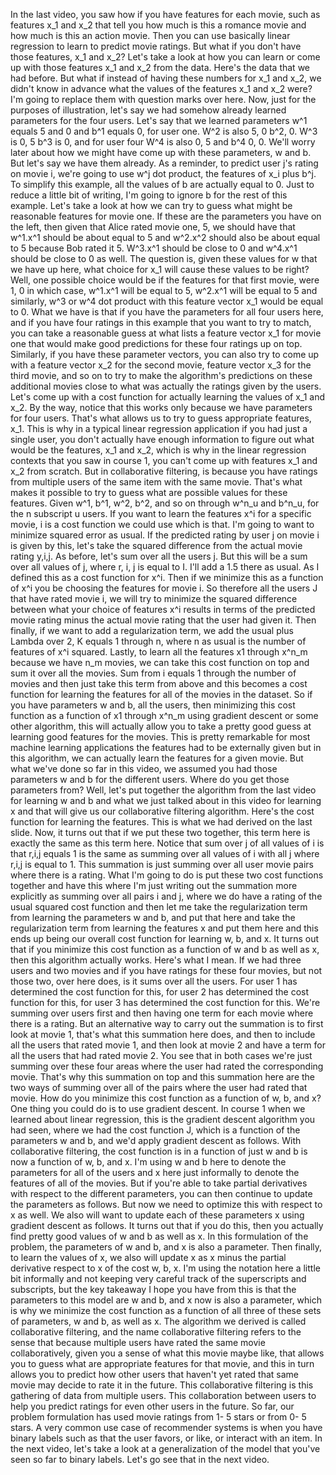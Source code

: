 In the last video, you saw how if you have features for each movie, such as features x_1 and x_2 that tell you how much is this a romance movie and how much is this an action movie. Then you can use basically linear regression to learn to predict movie ratings. But what if you don't have those features, x_1 and x_2? Let's take a look at how you can learn or come up with those features x_1 and x_2 from the data. Here's the data that we had before. But what if instead of having these numbers for x_1 and x_2, we didn't know in advance what the values of the features x_1 and x_2 were? I'm going to replace them with question marks over here. Now, just for the purposes of illustration, let's say we had somehow already learned parameters for the four users. Let's say that we learned parameters w^1 equals 5 and 0 and b^1 equals 0, for user one. W^2 is also 5, 0 b^2, 0. W^3 is 0, 5 b^3 is 0, and for user four W^4 is also 0, 5 and b^4 0, 0. We'll worry later about how we might have come up with these parameters, w and b. But let's say we have them already. As a reminder, to predict user j's rating on movie i, we're going to use w^j dot product, the features of x_i plus b^j. To simplify this example, all the values of b are actually equal to 0. Just to reduce a little bit of writing, I'm going to ignore b for the rest of this example. Let's take a look at how we can try to guess what might be reasonable features for movie one. If these are the parameters you have on the left, then given that Alice rated movie one, 5, we should have that w^1.x^1 should be about equal to 5 and w^2.x^2 should also be about equal to 5 because Bob rated it 5. W^3.x^1 should be close to 0 and w^4.x^1 should be close to 0 as well. The question is, given these values for w that we have up here, what choice for x_1 will cause these values to be right? Well, one possible choice would be if the features for that first movie, were 1, 0 in which case, w^1.x^1 will be equal to 5, w^2.x^1 will be equal to 5 and similarly, w^3 or w^4 dot product with this feature vector x_1 would be equal to 0. What we have is that if you have the parameters for all four users here, and if you have four ratings in this example that you want to try to match, you can take a reasonable guess at what lists a feature vector x_1 for movie one that would make good predictions for these four ratings up on top. Similarly, if you have these parameter vectors, you can also try to come up with a feature vector x_2 for the second movie, feature vector x_3 for the third movie, and so on to try to make the algorithm's predictions on these additional movies close to what was actually the ratings given by the users. Let's come up with a cost function for actually learning the values of x_1 and x_2. By the way, notice that this works only because we have parameters for four users. That's what allows us to try to guess appropriate features, x_1. This is why in a typical linear regression application if you had just a single user, you don't actually have enough information to figure out what would be the features, x_1 and x_2, which is why in the linear regression contexts that you saw in course 1, you can't come up with features x_1 and x_2 from scratch. But in collaborative filtering, is because you have ratings from multiple users of the same item with the same movie. That's what makes it possible to try to guess what are possible values for these features. Given w^1, b^1, w^2, b^2, and so on through w^n_u and b^n_u, for the n subscript u users. If you want to learn the features x^i for a specific movie, i is a cost function we could use which is that. I'm going to want to minimize squared error as usual. If the predicted rating by user j on movie i is given by this, let's take the squared difference from the actual movie rating y,i,j. As before, let's sum over all the users j. But this will be a sum over all values of j, where r, i, j is equal to I. I'll add a 1.5 there as usual. As I defined this as a cost function for x^i. Then if we minimize this as a function of x^i you be choosing the features for movie i. So therefore all the users J that have rated movie i, we will try to minimize the squared difference between what your choice of features x^i results in terms of the predicted movie rating minus the actual movie rating that the user had given it. Then finally, if we want to add a regularization term, we add the usual plus Lambda over 2, K equals 1 through n, where n as usual is the number of features of x^i squared. Lastly, to learn all the features x1 through x^n_m because we have n_m movies, we can take this cost function on top and sum it over all the movies. Sum from i equals 1 through the number of movies and then just take this term from above and this becomes a cost function for learning the features for all of the movies in the dataset. So if you have parameters w and b, all the users, then minimizing this cost function as a function of x1 through x^n_m using gradient descent or some other algorithm, this will actually allow you to take a pretty good guess at learning good features for the movies. This is pretty remarkable for most machine learning applications the features had to be externally given but in this algorithm, we can actually learn the features for a given movie. But what we've done so far in this video, we assumed you had those parameters w and b for the different users. Where do you get those parameters from? Well, let's put together the algorithm from the last video for learning w and b and what we just talked about in this video for learning x and that will give us our collaborative filtering algorithm. Here's the cost function for learning the features. This is what we had derived on the last slide. Now, it turns out that if we put these two together, this term here is exactly the same as this term here. Notice that sum over j of all values of i is that r,i,j equals 1 is the same as summing over all values of i with all j where r,i,j is equal to 1. This summation is just summing over all user movie pairs where there is a rating. What I'm going to do is put these two cost functions together and have this where I'm just writing out the summation more explicitly as summing over all pairs i and j, where we do have a rating of the usual squared cost function and then let me take the regularization term from learning the parameters w and b, and put that here and take the regularization term from learning the features x and put them here and this ends up being our overall cost function for learning w, b, and x. It turns out that if you minimize this cost function as a function of w and b as well as x, then this algorithm actually works. Here's what I mean. If we had three users and two movies and if you have ratings for these four movies, but not those two, over here does, is it sums over all the users. For user 1 has determined the cost function for this, for user 2 has determined the cost function for this, for user 3 has determined the cost function for this. We're summing over users first and then having one term for each movie where there is a rating. But an alternative way to carry out the summation is to first look at movie 1, that's what this summation here does, and then to include all the users that rated movie 1, and then look at movie 2 and have a term for all the users that had rated movie 2. You see that in both cases we're just summing over these four areas where the user had rated the corresponding movie. That's why this summation on top and this summation here are the two ways of summing over all of the pairs where the user had rated that movie. How do you minimize this cost function as a function of w, b, and x? One thing you could do is to use gradient descent. In course 1 when we learned about linear regression, this is the gradient descent algorithm you had seen, where we had the cost function J, which is a function of the parameters w and b, and we'd apply gradient descent as follows. With collaborative filtering, the cost function is in a function of just w and b is now a function of w, b, and x. I'm using w and b here to denote the parameters for all of the users and x here just informally to denote the features of all of the movies. But if you're able to take partial derivatives with respect to the different parameters, you can then continue to update the parameters as follows. But now we need to optimize this with respect to x as well. We also will want to update each of these parameters x using gradient descent as follows. It turns out that if you do this, then you actually find pretty good values of w and b as well as x. In this formulation of the problem, the parameters of w and b, and x is also a parameter. Then finally, to learn the values of x, we also will update x as x minus the partial derivative respect to x of the cost w, b, x. I'm using the notation here a little bit informally and not keeping very careful track of the superscripts and subscripts, but the key takeaway I hope you have from this is that the parameters to this model are w and b, and x now is also a parameter, which is why we minimize the cost function as a function of all three of these sets of parameters, w and b, as well as x. The algorithm we derived is called collaborative filtering, and the name collaborative filtering refers to the sense that because multiple users have rated the same movie collaboratively, given you a sense of what this movie maybe like, that allows you to guess what are appropriate features for that movie, and this in turn allows you to predict how other users that haven't yet rated that same movie may decide to rate it in the future. This collaborative filtering is this gathering of data from multiple users. This collaboration between users to help you predict ratings for even other users in the future. So far, our problem formulation has used movie ratings from 1- 5 stars or from 0- 5 stars. A very common use case of recommender systems is when you have binary labels such as that the user favors, or like, or interact with an item. In the next video, let's take a look at a generalization of the model that you've seen so far to binary labels. Let's go see that in the next video.